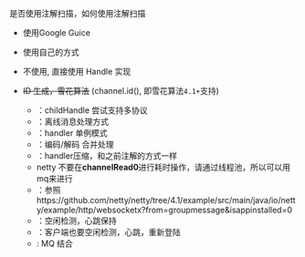 是否使用注解扫描，如何使用注解扫描
- 使用Google Guice
- 使用自己的方式
- 不使用, 直接使用 Handle 实现

- ~~ID 生成，雪花算法~~ (channel.id(), 即雪花算法`4.1+`支持)
	- ：childHandle 尝试支持多协议
	- ：离线消息处理方式
	- ：handler 单例模式
	- ：编码/解码 合并处理
	- ：handler压缩，和之前注解的方式一样
	- netty 不要在**channelRead0**进行耗时操作，请通过线程池，所以可以用mq来进行
	- ：参照https://github.com/netty/netty/tree/4.1/example/src/main/java/io/netty/example/http/websocketx?from=groupmessage&isappinstalled=0
	- ：空闲检测，心跳保持
	- ：客户端也要空闲检测，心跳，重新登陆
	- : MQ 结合